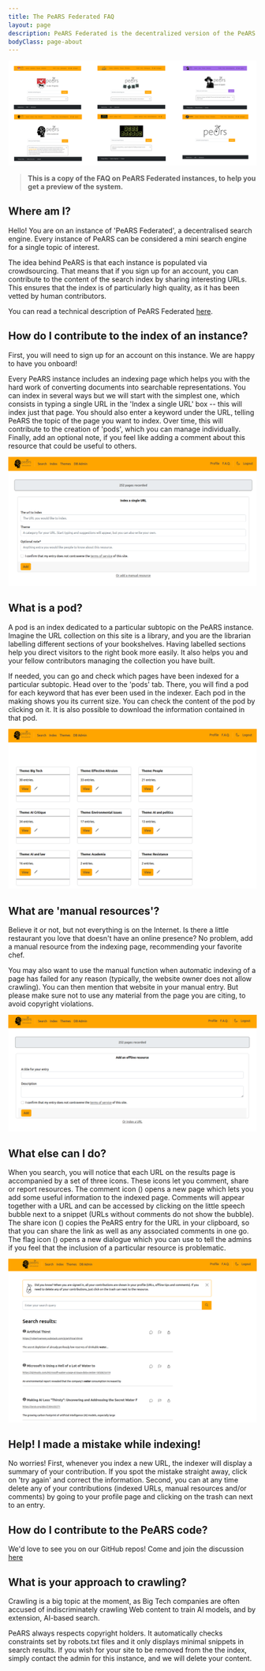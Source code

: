 ```yaml
---
title: The PeARS Federated FAQ
layout: page
description: PeARS Federated is the decentralized version of the PeARS Web search engine. This is the official instance FAQ.
bodyClass: page-about
---
```


![Different instances of PeARS Federated](/images/illustrations/instances.png)


> **This is a copy of the FAQ on PeARS Federated instances, to help you get a preview of the system.**

## Where am I?

Hello! You are on an instance of 'PeARS Federated', a decentralised search engine. Every instance of PeARS can be considered a mini search engine for a single topic of interest. 

The idea behind PeARS is that each instance is populated via crowdsourcing. That means that if you sign up for an account, you can contribute to the content of the search index by sharing interesting URLs. This ensures that the index is of particularly high quality, as it has been vetted by human contributors.

You can read a technical description of PeARS Federated [here](/federated/).


## How do I contribute to the index of an instance?

First, you will need to sign up for an account on this instance. We are happy to have you onboard!

Every PeARS instance includes an indexing page which helps you with the hard work of converting documents into searchable representations. You can index in several ways but we will start with the simplest one, which consists in typing a single URL in the 'Index a single URL' box -- this will index just that page. You should also enter a keyword under the URL, telling PeARS the topic of the page you want to index. Over time, this will contribute to the creation of 'pods', which you can manage individually. Finally, add an optional note, if you feel like adding a comment about this resource that could be useful to others.

![The indexing page of PeARS Federated](/images/illustrations/indexing_page.png)

## What is a pod?

A pod is an index dedicated to a particular subtopic on the PeARS instance. Imagine the URL collection on this site is a library, and you are the librarian labelling different sections of your bookshelves. Having labelled sections help you direct visitors to the right book more easily. It also helps you and your fellow contributors managing the collection you have built.

If needed, you can go and check which pages have been indexed for a particular subtopic. Head over to the 'pods' tab. There, you will find a pod for each keyword that has ever been used in the indexer. Each pod in the making shows you its current size. You can check the content of the pod by clicking on it. It is also possible to download the information contained in that pod.

![The pods page of PeARS Federated](/images/illustrations/themes_page.png)


## What are 'manual resources'?

Believe it or not, but not everything is on the Internet. Is there a little restaurant you love that doesn't have an online presence? No problem, add a manual resource from the indexing page, recommending your favorite chef.

You may also want to use the manual function when automatic indexing of a page has failed for any reason (typically, the website owner does not allow crawling). You can then mention that website in your manual entry. But please make sure not to use any material from the page you are citing, to avoid copyright violations.

![Entering a manual tip in PeARS Federated](/images/illustrations/manual_tips_page.png)


## What else can I do?

When you search, you will notice that each URL on the results page is accompanied by a set of three icons. These icons let you comment, share or report resources. The comment icon (<ion-icon name="chatbubble-outline"></ion-icon>) opens a new page which lets you add some useful information to the indexed page. Comments will appear together with a URL and can be accessed by clicking on the little speech bubble next to a snippet (URLs without comments do not show the bubble). The share icon (<ion-icon name="share-outline"></ion-icon>) copies the PeARS entry for the URL in your clipboard, so that you can share the link as well as any associated comments in one go. The flag icon (<ion-icon name="flag-outline"></ion-icon>) opens a new dialogue which you can use to tell the admins if you feel that the inclusion of a particular resource is problematic.

![The search results page in PeARS Federated](/images/illustrations/search_page.png)


## Help! I made a mistake while indexing!

No worries! First, whenever you index a new URL, the indexer will display a summary of your contribution. If you spot the mistake straight away, click on 'try again' and correct the information. Second, you can at any time delete any of your contributions (indexed URLs, manual resources and/or comments) by going to your profile page and clicking on the trash can next to an entry.


## How do I contribute to the PeARS code?

We'd love to see you on our GitHub repos! Come and join the discussion [here](https://github.com/orgs/PeARSearch/discussions)


## What is your approach to crawling?

Crawling is a big topic at the moment, as Big Tech companies are often accused of indiscriminately crawling Web content to train AI models, and by extension, AI-based search. 

PeARS always respects copyright holders. It automatically checks constraints set by robots.txt files and it only displays minimal snippets in search results. If you wish for your site to be removed from the the index, simply contact the admin for this instance, and we will delete your content.

